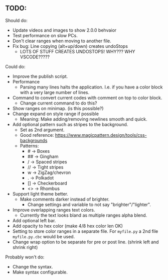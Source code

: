 ## TODO:

Should do:
* Update videos and images to show 2.0.0 behvaior
* Test performance on slow PCs.
* Don't clear ranges when moving to another file.
* Fix bug: Line copying (alt+up/down) creates undoStops
    * LOTS OF STUFF CREATES UNDOSTOPS! WHY??? WHY VSCODE?????

Could do:
* Improve the publish script.
* Performance
    * Parsing many lines halts the application. I.e. if you have a color block with a very large number of lines.
* Command to convert current codes with comment on top to color block.
    * Change current command to do this?
* Show ranges on minimap. (is this possible?)
* Change expand on style range if possible
    * Meaning: Make adding/removing newlines smooth and quick.
* Add optional pattern such as stripes to the background.
    * Set as 2nd argument.
    * Good reference: https://www.magicpattern.design/tools/css-backgrounds
    * Patterns:
        * \# -> Boxes
        * \## -> Gingham
        * / -> Spaced stripes
        * // -> Tight stripes
        * w -> ZigZag/chevron
        * . -> Polkadot
        * [] -> Checkerboard
        * <> -> Rhombus
* Support light theme better.
    * Make comments darker instead of brighter.
        * Change settings and variable to not say "brighter"/"lighter".
* Improve overlapping ranges text colors.
    * Currently the text looks bland as multiple ranges alpha blend.
* Add optional left bar.
* Add opacity to hex color (make 4/8 hex color len OK)
* Setting to store color ranges in a separate file. For `myfile.py` a 2nd file `myfile.py.cbc` would be used.
* Change wrap option to be separate for pre or post line. (shrink left and shrink right)

Probably won't do:
* Change the syntax.
* Make syntax configurable.